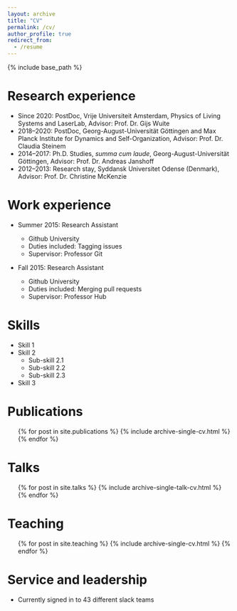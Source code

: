 ```yaml
---
layout: archive
title: "CV"
permalink: /cv/
author_profile: true
redirect_from:
  - /resume
---
```


{% include base_path %}

Research experience
======
- Since 2020: PostDoc, Vrije Universiteit Amsterdam, Physics of Living Systems and LaserLab, Advisor: Prof. Dr. Gijs Wuite  
- 2018–2020: PostDoc, Georg-August-Universität Göttingen and Max Planck Institute for Dynamics and Self-Organization, Advisor: Prof. Dr. Claudia Steinem  
- 2014–2017: Ph.D. Studies, *summa cum laude*, Georg-August-Universität Göttingen, Advisor: Prof. Dr. Andreas Janshoff
- 2012–2013: Research stay, Syddansk Universitet Odense (Denmark), Advisor: Prof. Dr. Christine McKenzie

Work experience
======
* Summer 2015: Research Assistant
  * Github University
  * Duties included: Tagging issues
  * Supervisor: Professor Git

* Fall 2015: Research Assistant
  * Github University
  * Duties included: Merging pull requests
  * Supervisor: Professor Hub
  
Skills
======
* Skill 1
* Skill 2
  * Sub-skill 2.1
  * Sub-skill 2.2
  * Sub-skill 2.3
* Skill 3

Publications
======
  <ul>{% for post in site.publications %}
    {% include archive-single-cv.html %}
  {% endfor %}</ul>
  
Talks
======
  <ul>{% for post in site.talks %}
    {% include archive-single-talk-cv.html %}
  {% endfor %}</ul>
  
Teaching
======
  <ul>{% for post in site.teaching %}
    {% include archive-single-cv.html %}
  {% endfor %}</ul>
  
Service and leadership
======
* Currently signed in to 43 different slack teams
